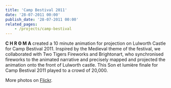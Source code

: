 ```yaml
---
title: 'Camp Bestival 2011'
date: '28-07-2011 00:00'
publish_date: '28-07-2011 00:00'
related_pages:
    - /projects/camp-bestival
---
```


<b>C H R Θ M A</b> created a 10 minute animation for projection on Lulworth Castle for Camp Bestival 2011. Inspired by the Medieval theme of the festival, we collaborated with Two Tigers Fireworks and Brightonart, who synchronised fireworks to the animated narrative and precisely mapped and projected the animation onto the front of Lulworth castle.  This Son et lumière finale for Camp Bestival 2011 played to a crowd of 20,000. 

More photos on [Flickr](http://www.flickr.com/groups/campbestivalfinale/).
